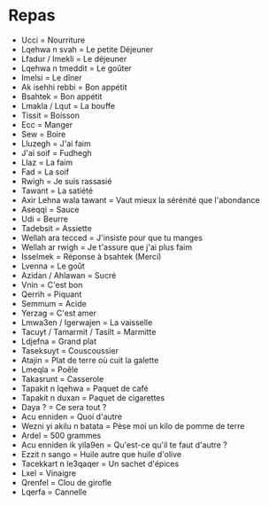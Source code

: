 # Repas

- Ucci = Nourriture
- Lqehwa n svah = Le petite Déjeuner
- Lfadur / Imekli = Le déjeuner
- Lqehwa n tmeddit = Le goûter
- Imelsi = Le dîner
- Ak isehhi rebbi = Bon appétit
- Bsahtek = Bon appétit
- Lmakla / Lqut = La bouffe
- Tissit = Boisson
- Ecc = Manger
- Sew = Boire
- Lluzegh = J'ai faim
- J'ai soif = Fudhegh
- Llaz = La faim
- Fad = La soif
- Rwigh = Je suis rassasié
- Tawant = La satiété
- Axir Lehna wala tawant = Vaut mieux la sérénité que l'abondance
- Aseqqi = Sauce
- Udi = Beurre
- Tadebsit = Assiette
- Wellah ara tecced = J'insiste pour que tu manges
- Wellah ar rwigh = Je t'assure que j'ai plus faim
- Isselmek = Réponse à bsahtek (Merci)
- Lvenna = Le goût
- Azidan / Ahlawan = Sucré
- Vnin = C'est bon
- Qerrih = Piquant
- Semmum = Acide
- Yerzag = C'est amer
- Lmwa3en / Igerwajen = La vaisselle
- Tacuyt / Tamarmit / Tasilt = Marmitte
- Ldjefna = Grand plat
- Taseksuyt = Couscoussier
- Atajin = Plat de terre où cuit la galette
- Lmeqla = Poêle
- Takasrunt = Casserole
- Tapakit n lqehwa = Paquet de café
- Tapakit n duxan = Paquet de cigarettes
- Daya ? = Ce sera tout ?
- Acu enniden = Quoi d'autre
- Wezni yi akilu n batata = Pèse moi un kilo de pomme de terre
- Ardel = 500 grammes
- Acu enniden ik yila9en = Qu'est-ce qu'il te faut d'autre ?
- Ezzit n sango = Huile autre que huile d'olive
- Tacekkart n le3qaqer = Un sachet d'épices
- Lxel = Vinaigre
- Qrenfel = Clou de girofle
- Lqerfa = Cannelle
